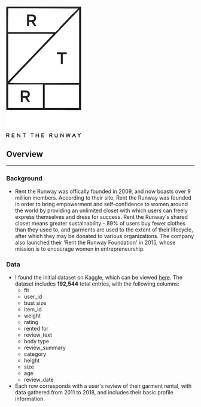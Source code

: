 ![Rent_the_Runway_Logo.png](pictures/Rent_the_Runway_Logo.png#style=centerme)

## Overview
***

### Background
- Rent the Runway was offically founded in 2009, and now boasts over 9 million members.  According to their site, Rent the Runway was founded in order to bring empowerment and self-confidence to women around the world by providing an unlimited closet with which users can freely express themselves and dress for success.  Rent the Runway's shared closet means greater sustainability - 89% of users buy fewer clothes than they used to, and garments are used to the extent of their lifecycle, after which they may be donated to various organizations.  The company also launched their 'Rent the Runway Foundation' in 2015, whose mission is to encourage women in entrepreneurship.

### Data
- I found the initial dataset on Kaggle, which can be viewed [here](https://www.kaggle.com/rmisra/clothing-fit-dataset-for-size-recommendation).  The dataset includes __192,544__ total entries, with the following columns:
    - fit
    - user_id
    - bust size
    - item_id
    - weight
    - rating
    - rented for
    - review_text
    - body type
    - review_summary
    - category
    - height
    - size
    - age
    - review_date
- Each row corresponds with a user's review of their garment rental, with data gathered from 2011 to 2018, and includes their basic profile information.
